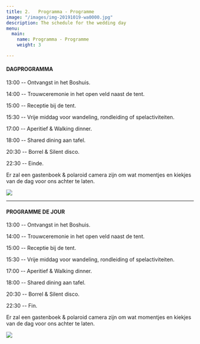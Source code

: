 ```yaml
---
title: 2.   Programma - Programme
image: "/images/img-20191019-wa0000.jpg"
description: The schedule for the wedding day
menu:
  main:
    name: Programma - Programme
    weight: 3

---
```

#### DAGPROGRAMMA

13:00   -- Ontvangst in het Boshuis.

14:00   -- Trouwceremonie in het open veld naast de tent.

15:00   -- Receptie bij de tent.

15:30   -- Vrije middag voor wandeling, rondleiding of spelactiviteiten.

17:00   -- Aperitief & Walking dinner.

18:00   -- Shared dining aan tafel.

20:30   -- Borrel & Silent disco.

22:30   -- Einde.

Er zal een gastenboek & polaroid camera zijn om wat momentjes en kiekjes van de dag voor ons achter te laten.

![](/images/img-20210814-wa0012.jpg) 

***

#### PROGRAMME DE JOUR

13:00   -- Ontvangst in het Boshuis.

14:00   -- Trouwceremonie in het open veld naast de tent.

15:00   -- Receptie bij de tent.

15:30   -- Vrije middag voor wandeling, rondleiding of spelactiviteiten.

17:00   -- Aperitief & Walking dinner.

18:00   -- Shared dining aan tafel.

20:30   -- Borrel & Silent disco.

22:30   -- Fin.

Er zal een gastenboek & polaroid camera zijn om wat momentjes en kiekjes van de dag voor ons achter te laten.

![](/images/img-20180913-wa0004.jpg)